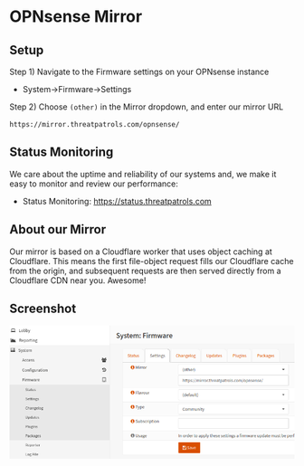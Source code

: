# OPNsense Mirror

## Setup

Step 1) Navigate to the Firmware settings on your OPNsense instance

* System->Firmware->Settings

Step 2) Choose `(other)` in the Mirror dropdown, and enter our mirror URL

```text
https://mirror.threatpatrols.com/opnsense/
```

## Status Monitoring
We care about the uptime and reliability of our systems and, we make it easy to monitor 
and review our performance:

 * Status Monitoring: https://status.threatpatrols.com

## About our Mirror
Our mirror is based on a Cloudflare worker that uses object caching at Cloudflare.  This
means the first file-object request fills our Cloudflare cache from the origin, and 
subsequent requests are then served directly from a Cloudflare CDN near you.  Awesome!

## Screenshot

![Mirror](../../assets/mirror-screenshot02.png)

